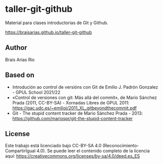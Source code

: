 # taller-git-github
Material para clases introductorias de Git y Github.

https://braisarias.github.io/taller-git-github

## Author
Brais Arias Rio

## Based on
* Introdución ao control de versións con Git de Emilio J. Padrón Gonzalez - GPUL School 2021/22
* «Control de versiones con git: Más allá del commit», de Mario Sánchez Prada (2011, CC-BY-SA) - Xornadas
Libres de GPUL 2011: https://gac.udc.es/~emilioj/2011_XL_gitbeyondthecommit.pdf
* Git - The stupid content tracker de Mario Sánchez Prada - 2013: https://github.com/mariospr/git-the-stupid-content-tracker

## License

Este trabajo está licenciado bajo CC-BY-SA 4.0 (Reconocimiento-CompartirIgual 4.0). Se puede leer el contenido completo de la licencia aquí: https://creativecommons.org/licenses/by-sa/4.0/deed.es_ES
